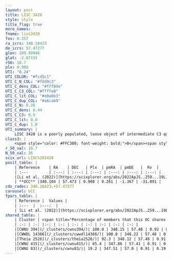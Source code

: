 ```yaml
---
layout: post
title: LISC 3420
style: style
title_flag: true
more_names: 
fname: lisc3420
fov: 0.357
ra_icrs: 348.10423
de_icrs: 57.47277
glon: 109.90946
glat: -2.87155
r50: 10.7
plx: 0.908
UTI: "0.24"
UTI_COLOR: "#fcd5c1"
UTI_C_N_COL: "#fdd9c3"
UTI_C_dens_COL: "#fff8de"
UTI_C_C3_COL: "#ffffe8"
UTI_C_lit_COL: "#e0a6b3"
UTI_C_dup_COL: "#a6cab9"
UTI_C_N: 0.26
UTI_C_dens: 0.44
UTI_C_C3: 0.5
UTI_C_lit: 0.0
UTI_C_dup: 1.0
UTI_summary: |
    LISC 3420 is a poorly populated, loose object of intermediate C3 quality. It was recently reported in the literature. This object shares a large percentage of members with 5 later reported entries.
class3: |
    <span style="color: #FFC300; font-weight: bold;">B</span><span style="color: #FFC300; font-weight: bold;">B</span>
r_50_val: 10.7
N_50_val: 26
scix_url: LISC%203420
posit_table: |
    | Reference    | RA    | DEC   | Plx  | pmRA  | pmDE   |  Rv  |
    | :---         | :---: | :---: | :---: | :---: | :---: | :---: |
    |[Li et al. (2022)](https://scixplorer.org/abs/2022ApJS..259...19L) | 348.112 | 57.467 | 0.914 | 0.205 | -1.339 | -- |
    | **UCC** |348.104 | 57.473 | 0.908 | 0.261 | -1.367 | -31.891 | 
cds_radec: 348.10423,+57.47277
carousel: UCC
fpars_table: |
    | Reference |  Values |
    | :---  |  :---:  |
    | [Li et al. (2022)](https://scixplorer.org/abs/2022ApJS..259...19L) | `E(V-I)=0.87, m-M=9.91, Age=0.1, Z=0.01, fbin=0.43` |
shared_table: |
    | Cluster | <span title="Percentage of members that this OC shares with the ones listed">%</span>   | RA   | DEC   | Plx   | pmRA  | pmDE  | Rv | UTI |
    | :-: | :-: |:-: | :-: | :-: | :-: | :-: | :-: | :-: |
    |[CWNU 394](/_clusters/cwnu394/)| 100.0 | 348.15 | 57.48 | 0.92 | 0.25 | -1.35 | -27.34 |0.16 |
    |[CWWDL 14366](/_clusters/cwwdl14366/)| 100.0 | 348.22 | 57.48 | 0.92 | 0.24 | -1.34 | -29.86 |0.02 |
    |[Theia 2526](/_clusters/theia2526/)| 92.3 | 348.12 | 57.48 | 0.91 | 0.27 | -1.37 | -31.89 |0.0 |
    |[CWNU 415](/_clusters/cwnu415/)| 65.4 | 347.86 | 57.41 | 0.91 | 0.24 | -1.38 | -23.5 |0.04 |
    |[CWNU 83](/_clusters/cwnu83/)| 19.2 | 347.51 | 57.0 | 0.91 | 0.19 | -1.4 | -19.28 |0.05 |
---
```

